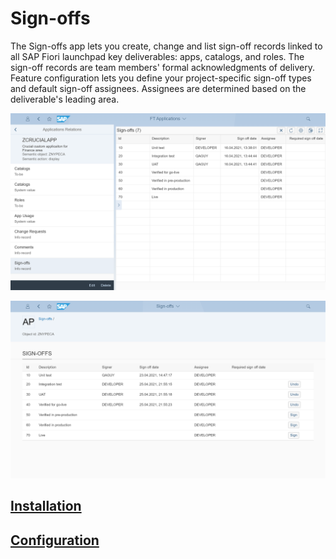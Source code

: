 # Sign-offs

The Sign-offs app lets you create, change and list sign-off records linked to all SAP Fiori launchpad key deliverables: apps, catalogs, and roles. The sign-off records are team members' formal acknowledgments of delivery. Feature configuration lets you define your project-specific sign-off types and default sign-off assignees. Assignees are determined based on the deliverable's leading area.

[![](res/so1.png)](res/so1.png)

[![](res/so2.png)](res/so2.png)
## [Installation](inst.md)

## [Configuration](conf.md)



